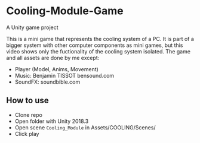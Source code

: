 # Cooling-Module-Game
A Unity game project 

This is a mini game that represents the cooling system of a PC. It is part of a bigger system with other computer components as mini games, but this video shows only the fuctionality of the cooling system isolated.
The game and all assets are done by me except:
- Player (Model, Anims, Movement)
- Music: Benjamin TISSOT bensound.com
- SoundFX: soundbible.com

## How to use
- Clone repo
- Open folder with Unity 2018.3
- Open scene `Cooling_Module` in Assets/COOLING/Scenes/
- Click play
